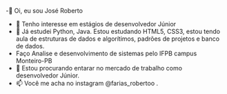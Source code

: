  -👋 Oi, eu sou José Roberto
- 👀 Tenho interesse em estágios de desenvolvedor Júnior
- 🌱 Já estudei Python, Java. Estou estudando HTML5, CSS3, estou tendo aula de estruturas de dados e algorítimos, padrões de projetos e banco de dados. 
- Faço Analise e desenvolvimento de sistemas pelo IFPB campus Monteiro-PB
- 💞️ Estou procurando entarar no mercado de trabalho como desenvolvedor Júnior.
- 📫 Você me acha no instagram @farias_robertoo .

<!---
robertojunior28/robertojunior28 is a ✨ special ✨ repository because its `README.md` (this file) appears on your GitHub profile.
You can click the Preview link to take a look at your changes.
--->
